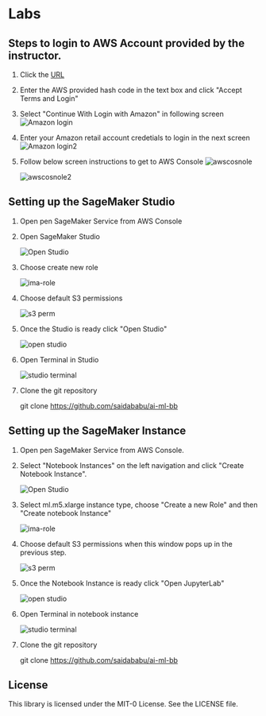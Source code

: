 # Labs

## Steps to login to AWS Account provided by the instructor.

1. Click the [URL](https://dashboard.eventengine.run/dashboard)
2. Enter the AWS provided hash code in the text box and click "Accept Terms and Login"
3. Select "Continue With Login with Amazon" in following screen 
    ![Amazon login](../images/aws-account-login/amazonretaillogin.png)
4. Enter your Amazon retail account credetials to login in the next screen
    ![Amazon login2](../images/aws-account-login/amazonretiallogin2.png)
5. Follow below screen instructions to get to AWS Console
    ![awscosnole](../images/aws-account-login/AWSConsole.png)
    
    ![awscosnole2](../images/aws-account-login/openawsconsole.png)
    
## Setting up the SageMaker Studio

1. Open pen SageMaker Service from AWS Console

2. Open SageMaker Studio

    ![Open Studio](../images/studio-instance/click-studio.png)
    
3. Choose create new role

    ![ima-role](../images/studio-instance/iam-role.png)
    
4. Choose default S3 permissions

    ![s3 perm](../images/studio-instance/s3-perm.png)
    
4. Once the Studio is ready click "Open Studio"

    ![open studio](../images/studio-instance/open-studio.png)
    
5. Open Terminal in Studio

    ![studio terminal](../images/studio-instance/studio-terminal.png)
    
6. Clone the git repository 

    git clone https://github.com/saidababu/ai-ml-bb
    
## Setting up the SageMaker Instance

1. Open pen SageMaker Service from AWS Console.

2. Select "Notebook Instances" on the left navigation and click "Create Notebook Instance".

    ![Open Studio](../images/studio-instance/1.nb1.png)
    
3. Select ml.m5.xlarge instance type, choose "Create a new Role" and then "Create notebook Instance"

    ![ima-role](../images/studio-instance/2.nb.png)
    
4. Choose default S3 permissions when this window pops up in the previous step.

    ![s3 perm](../images/studio-instance/s3-perm.png)
    
4. Once the Notebook Instance is ready click "Open JupyterLab"

    ![open studio](../images/studio-instance/3.nb.png)
    
5. Open Terminal in notebook instance

    ![studio terminal](../images/studio-instance/4.nb.png)
    
6. Clone the git repository 

    git clone https://github.com/saidababu/ai-ml-bb

## License

This library is licensed under the MIT-0 License. See the LICENSE file.